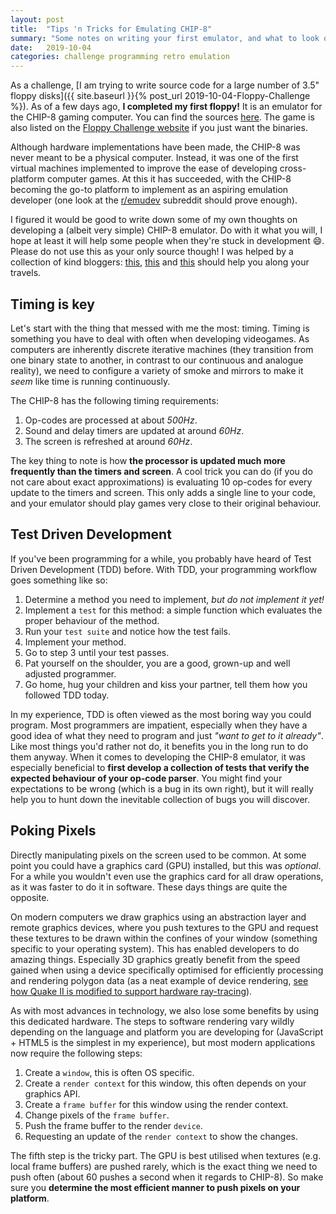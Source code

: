 ```yaml
---
layout: post
title:  "Tips 'n Tricks for Emulating CHIP-8"
summary: "Some notes on writing your first emulator, and what to look out for."
date:   2019-10-04
categories: challenge programming retro emulation
---
```


As a challenge, [I am trying to write source code for a large number of 3.5" floppy disks]({{ site.baseurl }}{% post_url 2019-10-04-Floppy-Challenge %}). As of a few days ago, **I completed my first floppy!** It is an emulator for the CHIP-8 gaming computer. You can find the sources [here](https://github.com/LucvandenBrand/FloppyChallenge/tree/master/floppies/chip-8-emu). The game is also listed on the [Floppy Challenge website](https://floppychallenge.com) if you just want the binaries.

Although hardware implementations have been made, the CHIP-8 was never meant to be a physical computer. Instead, it was one of the first virtual machines implemented to improve the ease of developing cross-platform computer games. At this it has succeeded, with the CHIP-8 becoming the go-to platform to implement as an aspiring emulation developer (one look at the [r/emudev](https://www.reddit.com/r/EmuDev/) subreddit should prove enough).

I figured it would be good to write down some of my own thoughts on developing a (albeit very simple) CHIP-8 emulator. Do with it what you will, I hope at least it will help some people when they're stuck in development 😄. Please do not use this as your only source though! I was helped by a collection of kind bloggers: [this](http://www.multigesture.net/articles/how-to-write-an-emulator-chip-8-interpreter/), [this](http://devernay.free.fr/hacks/chip8/C8TECH10.HTM) and [this](https://github.com/AfBu/haxe-chip-8-emulator/wiki/(Super)CHIP-8-Secrets) should help you along your travels.

## Timing is key
Let's start with the thing that messed with me the most: timing. Timing is something you have to deal with often when developing videogames. As computers are inherently discrete iterative machines (they transition from one binary state to another, in contrast to our continuous and analogue reality), we need to configure a variety of smoke and mirrors to make it _seem_ like time is running continuously.

The CHIP-8 has the following timing requirements:
1. Op-codes are processed at about _500Hz_.
2. Sound and delay timers are updated at around _60Hz_.
3. The screen is refreshed at around _60Hz_.

The key thing to note is how **the processor is updated much more frequently than the timers and screen**. A cool trick you can do (if you do not care about exact approximations) is evaluating 10 op-codes for every update to the timers and screen. This only adds a single line to your code, and your emulator should play games very close to their original behaviour.

## Test Driven Development
If you've been programming for a while, you probably have heard of Test Driven Development (TDD) before. With TDD, your programming workflow goes something like so:

1. Determine a method you need to implement, _but do not implement it yet!_
2. Implement a `test` for this method: a simple function which evaluates the proper behaviour of the method.
3. Run your `test suite` and notice how the test fails.
4. Implement your method.
5. Go to step 3 until your test passes.
6. Pat yourself on the shoulder, you are a good, grown-up and well adjusted programmer.
7. Go home, hug your children and kiss your partner, tell them how you followed TDD today.

In my experience, TDD is often viewed as the most boring way you could program. Most programmers are impatient, especially when they have a good idea of what they need to program and just _"want to get to it already"_. Like most things you'd rather not do, it benefits you in the long run to do them anyway. When it comes to developing the CHIP-8 emulator, it was especially beneficial to **first develop a collection of tests that verify the expected behaviour of your op-code parser**. You might find your expectations to be wrong (which is a bug in its own right), but it will really help you to hunt down the inevitable collection of bugs you will discover.

## Poking Pixels
Directly manipulating pixels on the screen used to be common. At some point you could have a graphics card (GPU) installed, but this was _optional_. For a while you wouldn't even use the graphics card for all draw operations, as it was faster to do it in software. These days things are quite the opposite.

On modern computers we draw graphics using an abstraction layer and remote graphics devices, where you push textures to the GPU and request these textures to be drawn within the confines of your window (something specific to your operating system). This has enabled developers to do amazing things. Especially 3D graphics greatly benefit from the speed gained when using a device specifically optimised for efficiently processing and rendering polygon data (as a neat example of device rendering, [see how Quake II is modified to support hardware ray-tracing](https://www.youtube.com/watch?v=unGtBbhaPeU)).

As with most advances in technology, we also lose some benefits by using this dedicated hardware. The steps to software rendering vary wildly depending on the language and platform you are developing for (JavaScript + HTML5 is the simplest in my experience), but most modern applications now require the following steps:

1. Create a `window`, this is often OS specific.
2. Create a `render context` for this window, this often depends on your graphics API.
3. Create a `frame buffer` for this window using the render context.
4. Change pixels of the `frame buffer`.
5. Push the frame buffer to the render `device`.
6. Requesting an update of the `render context` to show the changes.

The fifth step is the tricky part. The GPU is best utilised when textures (e.g. local frame buffers) are pushed rarely, which is the exact thing we need to push often (about 60 pushes a second when it regards to CHIP-8). So make sure you **determine the most efficient manner to push pixels on your platform**. 
